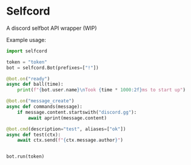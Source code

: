 # Selfcord
A discord selfbot API wrapper (WIP)


Example usage:

```python
import selfcord

token = "token"
bot = selfcord.Bot(prefixes=["!"])

@bot.on("ready")
async def ball(time):
    print(f"{bot.user.name}\nTook {time * 1000:2f}ms to start up")

@bot.on("message_create")
async def commands(message):
    if message.content.startswith("discord.gg"):
        await aprint(message.content)

@bot.cmd(description="test", aliases=["ok"])
async def test(ctx):
    await ctx.send(f"{ctx.message.author}")


bot.run(token)
```
